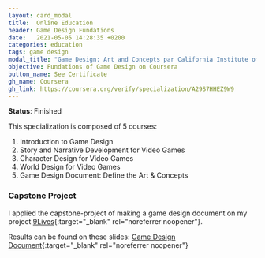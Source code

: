 ```yaml
---
layout: card_modal
title:  Online Education
header: Game Design Fundations
date:   2021-05-05 14:28:35 +0200
categories: education
tags: game design
modal_title: "Game Design: Art and Concepts par California Institute of the Arts"
objective: Fundations of Game Design on Coursera
button_name: See Certificate
gh_name: Coursera
gh_link: https://coursera.org/verify/specialization/A29S7HHEZ9W9
---
```


__Status__: Finished

This specialization is composed of 5 courses:
1. Introduction to Game Design 
2. Story and Narrative Development for Video Games
3. Character Design for Video Games
4. World Design for Video Games
5. Game Design Document: Define the Art & Concepts

### Capstone Project

I applied the capstone-project of making a game design document on my project [9Lives](https://www.youtube.com/watch?v=CzjvAaKCj9I){:target="_blank" rel="noreferrer noopener"}. 

Results can be found on these slides: [Game Design Document](https://drive.google.com/file/d/1O0Ac06Ke82EVLZGDs-N7JoixQQ94ngwD/view?usp=sharing){:target="_blank" rel="noreferrer noopener"}